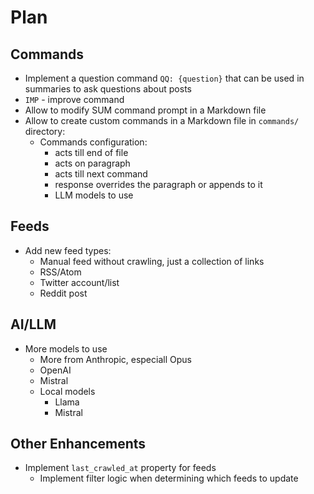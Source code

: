 # Plan

## Commands

- Implement a question command `QQ: {question}` that can be used in summaries to ask questions about posts
- `IMP` - improve command
- Allow to modify SUM command prompt in a Markdown file
- Allow to create custom commands in a Markdown file in `commands/` directory:
  - Commands configuration:
    - acts till end of file
    - acts on paragraph
    - acts till next command
    - response overrides the paragraph or appends to it
    - LLM models to use

## Feeds

- Add new feed types:
  - Manual feed without crawling, just a collection of links
  - RSS/Atom
  - Twitter account/list
  - Reddit post

## AI/LLM

- More models to use
  - More from Anthropic, especiall Opus
  - OpenAI
  - Mistral
  - Local models
    - Llama
    - Mistral

## Other Enhancements

- Implement `last_crawled_at` property for feeds
  - Implement filter logic when determining which feeds to update
